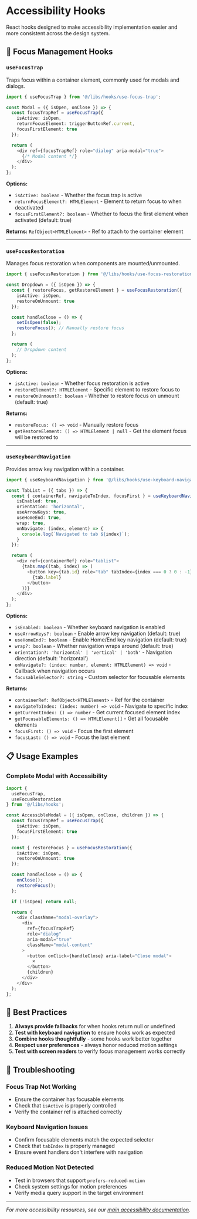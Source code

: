 # Accessibility Hooks

React hooks designed to make accessibility implementation easier and more consistent across the design system.

## 🎯 Focus Management Hooks

### `useFocusTrap`

Traps focus within a container element, commonly used for modals and dialogs.

```typescript
import { useFocusTrap } from '@/libs/hooks/use-focus-trap';

const Modal = ({ isOpen, onClose }) => {
  const focusTrapRef = useFocusTrap({
    isActive: isOpen,
    returnFocusElement: triggerButtonRef.current,
    focusFirstElement: true
  });

  return (
    <div ref={focusTrapRef} role="dialog" aria-modal="true">
      {/* Modal content */}
    </div>
  );
};
```

**Options:**

- `isActive: boolean` - Whether the focus trap is active
- `returnFocusElement?: HTMLElement` - Element to return focus to when deactivated
- `focusFirstElement?: boolean` - Whether to focus the first element when activated (default: true)

**Returns:** `RefObject<HTMLElement>` - Ref to attach to the container element

---

### `useFocusRestoration`

Manages focus restoration when components are mounted/unmounted.

```typescript
import { useFocusRestoration } from '@/libs/hooks/use-focus-restoration';

const Dropdown = ({ isOpen }) => {
  const { restoreFocus, getRestoreElement } = useFocusRestoration({
    isActive: isOpen,
    restoreOnUnmount: true
  });

  const handleClose = () => {
    setIsOpen(false);
    restoreFocus(); // Manually restore focus
  };

  return (
    // Dropdown content
  );
};
```

**Options:**

- `isActive: boolean` - Whether focus restoration is active
- `restoreElement?: HTMLElement` - Specific element to restore focus to
- `restoreOnUnmount?: boolean` - Whether to restore focus on unmount (default: true)

**Returns:**

- `restoreFocus: () => void` - Manually restore focus
- `getRestoreElement: () => HTMLElement | null` - Get the element focus will be restored to

---

### `useKeyboardNavigation`

Provides arrow key navigation within a container.

```typescript
import { useKeyboardNavigation } from '@/libs/hooks/use-keyboard-navigation';

const TabList = ({ tabs }) => {
  const { containerRef, navigateToIndex, focusFirst } = useKeyboardNavigation({
    isEnabled: true,
    orientation: 'horizontal',
    useArrowKeys: true,
    useHomeEnd: true,
    wrap: true,
    onNavigate: (index, element) => {
      console.log(`Navigated to tab ${index}`);
    }
  });

  return (
    <div ref={containerRef} role="tablist">
      {tabs.map((tab, index) => (
        <button key={tab.id} role="tab" tabIndex={index === 0 ? 0 : -1}>
          {tab.label}
        </button>
      ))}
    </div>
  );
};
```

**Options:**

- `isEnabled: boolean` - Whether keyboard navigation is enabled
- `useArrowKeys?: boolean` - Enable arrow key navigation (default: true)
- `useHomeEnd?: boolean` - Enable Home/End key navigation (default: true)
- `wrap?: boolean` - Whether navigation wraps around (default: true)
- `orientation?: 'horizontal' | 'vertical' | 'both'` - Navigation direction (default: 'horizontal')
- `onNavigate?: (index: number, element: HTMLElement) => void` - Callback when navigation occurs
- `focusableSelector?: string` - Custom selector for focusable elements

**Returns:**

- `containerRef: RefObject<HTMLElement>` - Ref for the container
- `navigateToIndex: (index: number) => void` - Navigate to specific index
- `getCurrentIndex: () => number` - Get current focused element index
- `getFocusableElements: () => HTMLElement[]` - Get all focusable elements
- `focusFirst: () => void` - Focus the first element
- `focusLast: () => void` - Focus the last element

## 📋 Usage Examples

### Complete Modal with Accessibility

```typescript
import {
  useFocusTrap,
  useFocusRestoration
} from '@/libs/hooks';

const AccessibleModal = ({ isOpen, onClose, children }) => {
  const focusTrapRef = useFocusTrap({
    isActive: isOpen,
    focusFirstElement: true
  });

  const { restoreFocus } = useFocusRestoration({
    isActive: isOpen,
    restoreOnUnmount: true
  });

  const handleClose = () => {
    onClose();
    restoreFocus();
  };

  if (!isOpen) return null;

  return (
    <div className="modal-overlay">
      <div
        ref={focusTrapRef}
        role="dialog"
        aria-modal="true"
        className="modal-content"
      >
        <button onClick={handleClose} aria-label="Close modal">
          ×
        </button>
        {children}
      </div>
    </div>
  );
};
```

## 🔧 Best Practices

1. **Always provide fallbacks** for when hooks return null or undefined
2. **Test with keyboard navigation** to ensure hooks work as expected
3. **Combine hooks thoughtfully** - some hooks work better together
4. **Respect user preferences** - always honor reduced motion settings
5. **Test with screen readers** to verify focus management works correctly

## 🐛 Troubleshooting

### Focus Trap Not Working

- Ensure the container has focusable elements
- Check that `isActive` is properly controlled
- Verify the container ref is attached correctly

### Keyboard Navigation Issues

- Confirm focusable elements match the expected selector
- Check that `tabIndex` is properly managed
- Ensure event handlers don't interfere with navigation

### Reduced Motion Not Detected

- Test in browsers that support `prefers-reduced-motion`
- Check system settings for motion preferences
- Verify media query support in the target environment

---

_For more accessibility resources, see our [main accessibility documentation](./index.md)._
